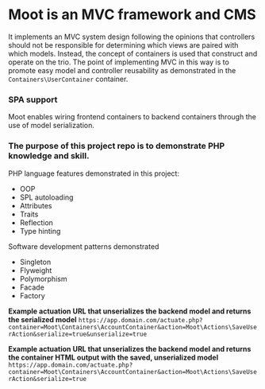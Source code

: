 # Moot is an MVC framework and CMS
It implements an MVC system design following the opinions that controllers should not be responsible for determining which views are paired with which models. Instead, the concept of containers is used that construct and operate on the trio. The point of implementing MVC in this way is to promote easy model and controller reusability as demonstrated in the `Containers\UserContainer` container.

### SPA support
Moot enables wiring frontend containers to backend containers through the use of model serialization.

### The purpose of this project repo is to demonstrate PHP knowledge and skill.
PHP language features demonstrated in this project:
- OOP
- SPL autoloading
- Attributes
- Traits
- Reflection
- Type hinting
  
Software development patterns demonstrated
- Singleton
- Flyweight
- Polymorphism
- Facade
- Factory

**Example actuation URL that unserializes the backend model and returns the serialized model**
`https://app.domain.com/actuate.php?container=Moot\Containers\AccountContainer&action=Moot\Actions\SaveUserAction&serialize=true&unserialize=true`

**Example actuation URL that unserializes the backend model and returns the container HTML output with the saved, unserialized model**
`https://app.domain.com/actuate.php?container=Moot\Containers\AccountContainer&action=Moot\Actions\SaveUserAction&serialize=true`
